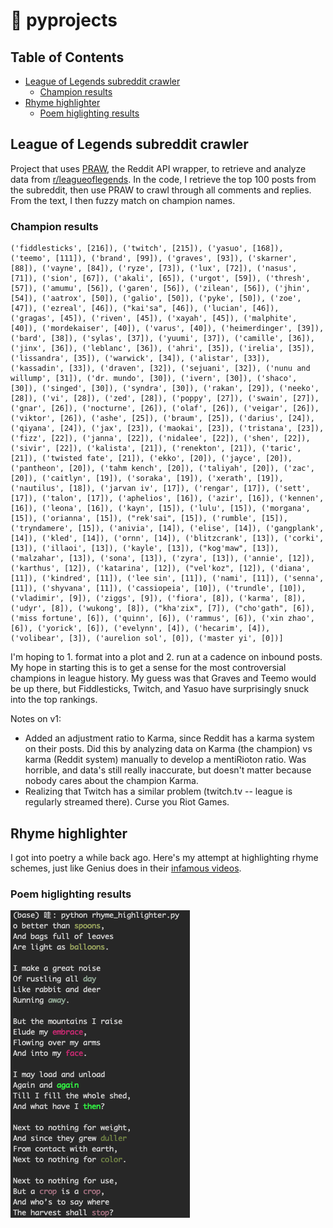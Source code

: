 # :snake: pyprojects

## Table of Contents
- [League of Legends subreddit crawler](#league-of-legends-subreddit-crawler)
  - [Champion results](champion-results)
- [Rhyme highlighter](#rhyme-highlighter)
  - [Poem higlighting results](poem-higlighting-results)
  
## League of Legends subreddit crawler

Project that uses [PRAW](https://praw.readthedocs.io/en/latest/), the Reddit API wrapper, to retrieve and analyze data from [r/leagueoflegends](https://www.reddit.com/r/leagueoflegends/). In the code, I retrieve the top 100 posts from the subreddit, then use PRAW to crawl through all comments and replies. From the text, I then fuzzy match on champion names.

### Champion results

```
('fiddlesticks', [216]), ('twitch', [215]), ('yasuo', [168]), ('teemo', [111]), ('brand', [99]), ('graves', [93]), ('skarner', [88]), ('vayne', [84]), ('ryze', [73]), ('lux', [72]), ('nasus', [71]), ('sion', [67]), ('akali', [65]), ('urgot', [59]), ('thresh', [57]), ('amumu', [56]), ('garen', [56]), ('zilean', [56]), ('jhin', [54]), ('aatrox', [50]), ('galio', [50]), ('pyke', [50]), ('zoe', [47]), ('ezreal', [46]), ("kai'sa", [46]), ('lucian', [46]), ('gragas', [45]), ('riven', [45]), ('xayah', [45]), ('malphite', [40]), ('mordekaiser', [40]), ('varus', [40]), ('heimerdinger', [39]), ('bard', [38]), ('sylas', [37]), ('yuumi', [37]), ('camille', [36]), ('jinx', [36]), ('leblanc', [36]), ('ahri', [35]), ('irelia', [35]), ('lissandra', [35]), ('warwick', [34]), ('alistar', [33]), ('kassadin', [33]), ('draven', [32]), ('sejuani', [32]), ('nunu and willump', [31]), ('dr. mundo', [30]), ('ivern', [30]), ('shaco', [30]), ('singed', [30]), ('syndra', [30]), ('rakan', [29]), ('neeko', [28]), ('vi', [28]), ('zed', [28]), ('poppy', [27]), ('swain', [27]), ('gnar', [26]), ('nocturne', [26]), ('olaf', [26]), ('veigar', [26]), ('viktor', [26]), ('ashe', [25]), ('braum', [25]), ('darius', [24]), ('qiyana', [24]), ('jax', [23]), ('maokai', [23]), ('tristana', [23]), ('fizz', [22]), ('janna', [22]), ('nidalee', [22]), ('shen', [22]), ('sivir', [22]), ('kalista', [21]), ('renekton', [21]), ('taric', [21]), ('twisted fate', [21]), ('ekko', [20]), ('jayce', [20]), ('pantheon', [20]), ('tahm kench', [20]), ('taliyah', [20]), ('zac', [20]), ('caitlyn', [19]), ('soraka', [19]), ('xerath', [19]), ('nautilus', [18]), ('jarvan iv', [17]), ('rengar', [17]), ('sett', [17]), ('talon', [17]), ('aphelios', [16]), ('azir', [16]), ('kennen', [16]), ('leona', [16]), ('kayn', [15]), ('lulu', [15]), ('morgana', [15]), ('orianna', [15]), ("rek'sai", [15]), ('rumble', [15]), ('tryndamere', [15]), ('anivia', [14]), ('elise', [14]), ('gangplank', [14]), ('kled', [14]), ('ornn', [14]), ('blitzcrank', [13]), ('corki', [13]), ('illaoi', [13]), ('kayle', [13]), ("kog'maw", [13]), ('malzahar', [13]), ('sona', [13]), ('zyra', [13]), ('annie', [12]), ('karthus', [12]), ('katarina', [12]), ("vel'koz", [12]), ('diana', [11]), ('kindred', [11]), ('lee sin', [11]), ('nami', [11]), ('senna', [11]), ('shyvana', [11]), ('cassiopeia', [10]), ('trundle', [10]), ('vladimir', [9]), ('ziggs', [9]), ('fiora', [8]), ('karma', [8]), ('udyr', [8]), ('wukong', [8]), ("kha'zix", [7]), ("cho'gath", [6]), ('miss fortune', [6]), ('quinn', [6]), ('rammus', [6]), ('xin zhao', [6]), ('yorick', [6]), ('evelynn', [4]), ('hecarim', [4]), ('volibear', [3]), ('aurelion sol', [0]), ('master yi', [0])]
```

I'm hoping to 1. format into a plot and 2. run at a cadence on inbound posts. My hope in starting this is to get a sense for the most controversial champions in league history. My guess was that Graves and Teemo would be up there, but Fiddlesticks, Twitch, and Yasuo have surprisingly snuck into the top rankings.

Notes on v1:

* Added an adjustment ratio to Karma, since Reddit has a karma system on their posts. Did this by analyzing data on Karma (the champion) vs karma (Reddit system) manually to develop a mentiRioton ratio. Was horrible, and data's still really inaccurate, but doesn't matter because nobody cares about the champion Karma.
* Realizing that Twitch has a similar problem (twitch.tv -- league is regularly streamed there). Curse you Riot Games.

## Rhyme highlighter

I got into poetry a while back ago. Here's my attempt at highlighting rhyme schemes, just like Genius does in their [infamous videos](https://www.youtube.com/watch?v=UlCr1Or0He8).

### Poem higlighting results
![Highlighted words](https://github.com/svvchen/pyprojects/blob/master/rhyme_scheme_highlighter/Screen%20Shot%202020-05-03%20at%209.20.33%20AM.png)
